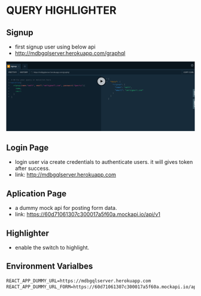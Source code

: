 # QUERY HIGHLIGHTER
## Signup 
- first signup user using below api  
- http://mdbgqlserver.herokuapp.com/graphql

![Demo Signup](/Capture.PNG)

## Login Page

- login user via create credentials to authenticate users. it will gives token after success. 
- link: http://mdbgqlserver.herokuapp.com

## Aplication Page
- a dummy mock api for posting form data. 
- link: https://60d71061307c300017a5f60a.mockapi.io/api/v1

## Highlighter 
- enable the switch to highlight.



## Environment Varialbes 
```.env
REACT_APP_DUMMY_URL=https://mdbgqlserver.herokuapp.com
REACT_APP_DUMMY_URL_FORM=https://60d71061307c300017a5f60a.mockapi.io/api/v1

```
